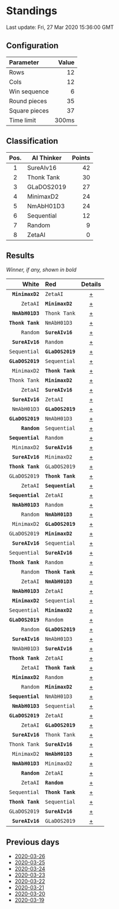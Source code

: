 # Standings

Last update: Fri, 27 Mar 2020 15:36:00 GMT

## Configuration

| Parameter      | Value             |
|:-------------- | ----------------: |
| Rows          | 12        |
| Cols          | 12        |
| Win sequence  | 6 |
| Round pieces  | 35  |
| Square pieces | 37 |
| Time limit    | 300ms     |

## Classification

| Pos. | AI Thinker | Points |
|:----:| ---------- | -----: |
| 1 | SureAIv16 | 42 |
| 2 | Thonk Tank | 30 |
| 3 | GLaDOS2019 | 27 |
| 4 | MinimaxD2 | 24 |
| 5 | NmAbH01D3 | 24 |
| 6 | Sequential | 12 |
| 7 | Random | 9 |
| 8 | ZetaAI | 0 |

## Results

_Winner, if any, shown in bold_

| White |   Red   | Details |
| -----:|:------- | :-----: |
| **`MinimaxD2`** | `ZetaAI` | [+](results/MinimaxD2vsZetaAI.txt) |
| `ZetaAI` | **`MinimaxD2`** | [+](results/ZetaAIvsMinimaxD2.txt) |
| **`NmAbH01D3`** | `Thonk Tank` | [+](results/NmAbH01D3vsThonkTank.txt) |
| **`Thonk Tank`** | `NmAbH01D3` | [+](results/ThonkTankvsNmAbH01D3.txt) |
| `Random` | **`SureAIv16`** | [+](results/RandomvsSureAIv16.txt) |
| **`SureAIv16`** | `Random` | [+](results/SureAIv16vsRandom.txt) |
| `Sequential` | **`GLaDOS2019`** | [+](results/SequentialvsGLaDOS2019.txt) |
| **`GLaDOS2019`** | `Sequential` | [+](results/GLaDOS2019vsSequential.txt) |
| `MinimaxD2` | **`Thonk Tank`** | [+](results/MinimaxD2vsThonkTank.txt) |
| `Thonk Tank` | **`MinimaxD2`** | [+](results/ThonkTankvsMinimaxD2.txt) |
| `ZetaAI` | **`SureAIv16`** | [+](results/ZetaAIvsSureAIv16.txt) |
| **`SureAIv16`** | `ZetaAI` | [+](results/SureAIv16vsZetaAI.txt) |
| `NmAbH01D3` | **`GLaDOS2019`** | [+](results/NmAbH01D3vsGLaDOS2019.txt) |
| **`GLaDOS2019`** | `NmAbH01D3` | [+](results/GLaDOS2019vsNmAbH01D3.txt) |
| **`Random`** | `Sequential` | [+](results/RandomvsSequential.txt) |
| **`Sequential`** | `Random` | [+](results/SequentialvsRandom.txt) |
| `MinimaxD2` | **`SureAIv16`** | [+](results/MinimaxD2vsSureAIv16.txt) |
| **`SureAIv16`** | `MinimaxD2` | [+](results/SureAIv16vsMinimaxD2.txt) |
| **`Thonk Tank`** | `GLaDOS2019` | [+](results/ThonkTankvsGLaDOS2019.txt) |
| `GLaDOS2019` | **`Thonk Tank`** | [+](results/GLaDOS2019vsThonkTank.txt) |
| `ZetaAI` | **`Sequential`** | [+](results/ZetaAIvsSequential.txt) |
| **`Sequential`** | `ZetaAI` | [+](results/SequentialvsZetaAI.txt) |
| **`NmAbH01D3`** | `Random` | [+](results/NmAbH01D3vsRandom.txt) |
| `Random` | **`NmAbH01D3`** | [+](results/RandomvsNmAbH01D3.txt) |
| `MinimaxD2` | **`GLaDOS2019`** | [+](results/MinimaxD2vsGLaDOS2019.txt) |
| `GLaDOS2019` | **`MinimaxD2`** | [+](results/GLaDOS2019vsMinimaxD2.txt) |
| **`SureAIv16`** | `Sequential` | [+](results/SureAIv16vsSequential.txt) |
| `Sequential` | **`SureAIv16`** | [+](results/SequentialvsSureAIv16.txt) |
| **`Thonk Tank`** | `Random` | [+](results/ThonkTankvsRandom.txt) |
| `Random` | **`Thonk Tank`** | [+](results/RandomvsThonkTank.txt) |
| `ZetaAI` | **`NmAbH01D3`** | [+](results/ZetaAIvsNmAbH01D3.txt) |
| **`NmAbH01D3`** | `ZetaAI` | [+](results/NmAbH01D3vsZetaAI.txt) |
| **`MinimaxD2`** | `Sequential` | [+](results/MinimaxD2vsSequential.txt) |
| `Sequential` | **`MinimaxD2`** | [+](results/SequentialvsMinimaxD2.txt) |
| **`GLaDOS2019`** | `Random` | [+](results/GLaDOS2019vsRandom.txt) |
| `Random` | **`GLaDOS2019`** | [+](results/RandomvsGLaDOS2019.txt) |
| **`SureAIv16`** | `NmAbH01D3` | [+](results/SureAIv16vsNmAbH01D3.txt) |
| `NmAbH01D3` | **`SureAIv16`** | [+](results/NmAbH01D3vsSureAIv16.txt) |
| **`Thonk Tank`** | `ZetaAI` | [+](results/ThonkTankvsZetaAI.txt) |
| `ZetaAI` | **`Thonk Tank`** | [+](results/ZetaAIvsThonkTank.txt) |
| **`MinimaxD2`** | `Random` | [+](results/MinimaxD2vsRandom.txt) |
| `Random` | **`MinimaxD2`** | [+](results/RandomvsMinimaxD2.txt) |
| **`Sequential`** | `NmAbH01D3` | [+](results/SequentialvsNmAbH01D3.txt) |
| **`NmAbH01D3`** | `Sequential` | [+](results/NmAbH01D3vsSequential.txt) |
| **`GLaDOS2019`** | `ZetaAI` | [+](results/GLaDOS2019vsZetaAI.txt) |
| `ZetaAI` | **`GLaDOS2019`** | [+](results/ZetaAIvsGLaDOS2019.txt) |
| **`SureAIv16`** | `Thonk Tank` | [+](results/SureAIv16vsThonkTank.txt) |
| `Thonk Tank` | **`SureAIv16`** | [+](results/ThonkTankvsSureAIv16.txt) |
| `MinimaxD2` | **`NmAbH01D3`** | [+](results/MinimaxD2vsNmAbH01D3.txt) |
| **`NmAbH01D3`** | `MinimaxD2` | [+](results/NmAbH01D3vsMinimaxD2.txt) |
| **`Random`** | `ZetaAI` | [+](results/RandomvsZetaAI.txt) |
| `ZetaAI` | **`Random`** | [+](results/ZetaAIvsRandom.txt) |
| `Sequential` | **`Thonk Tank`** | [+](results/SequentialvsThonkTank.txt) |
| **`Thonk Tank`** | `Sequential` | [+](results/ThonkTankvsSequential.txt) |
| `GLaDOS2019` | **`SureAIv16`** | [+](results/GLaDOS2019vsSureAIv16.txt) |
| **`SureAIv16`** | `GLaDOS2019` | [+](results/SureAIv16vsGLaDOS2019.txt) |

## Previous days

* [2020-03-26](../2020-03-26/standings.md)
* [2020-03-25](../2020-03-25/standings.md)
* [2020-03-24](../2020-03-24/standings.md)
* [2020-03-23](../2020-03-23/standings.md)
* [2020-03-22](../2020-03-22/standings.md)
* [2020-03-21](../2020-03-21/standings.md)
* [2020-03-20](../2020-03-20/standings.md)
* [2020-03-19](../2020-03-19/standings.md)
